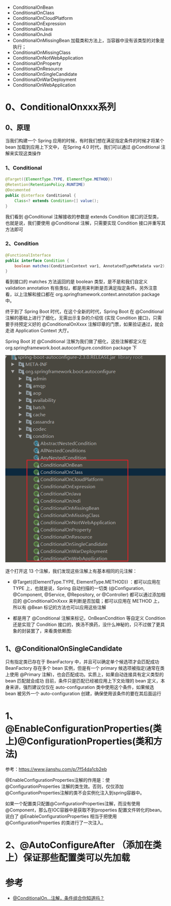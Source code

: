





- ConditionalOnBean
- ConditionalOnClass
- ConditionalOnCloudPlatform
- ConditionalOnExpression
- ConditionalOnJava
- ConditionalOnJndi
- ConditionalOnMissingBean 加载类和方法上，当容器中没有该类型的对象是执行；
- ConditionalOnMissingClass
- ConditionalOnNotWebApplication
- ConditionalOnProperty
- ConditionalOnResource
- ConditionalOnSingleCandidate
- ConditionalOnWarDeployment
- ConditionalOnWebApplication







# 0、ConditionalOnxxx系列

## 0、原理

当我们构建一个 Spring 应用的时候，有时我们想在满足指定条件的时候才将某个 bean 加载到应用上下文中， 在Spring 4.0 时代，我们可以通过 @Conditional 注解来实现这类操作

### 1、Conditional

```java
@Target({ElementType.TYPE, ElementType.METHOD})
@Retention(RetentionPolicy.RUNTIME)
@Documented
public @interface Conditional {
    Class<? extends Condition>[] value();
}
```

我们看到  @Conditional 注解接收的参数是 extends Condition 接口的泛型类，也就是说，我们要使用 @Conditional 注解，只需要实现 Condition 接口并重写其方法即可

### 2、Condition

```java
@FunctionalInterface
public interface Condition {
    boolean matches(ConditionContext var1, AnnotatedTypeMetadata var2);
}
```

看到接口的 matches 方法返回的是 boolean 类型，是不是和我们自定义 validation annotation 有些类似，都是用来判断是否满足指定条件。另外注意看，以上注解和接口都在 org.springframework.context.annotation package 中。

终于到了 Spring Boot 时代，在这个全新的时代，Spring Boot 在 @Conditional 注解的基础上进行了细化，无需出示复杂的介绍信 (实现 Condition 接口)，只需要手持预定义好的 @ConditionalOnXxxx 注解印章的门票，如果验证通过，就会走进 Application Context 大厅。

Spring Boot 对 @Conditional 注解为我们做了细化，这些注解都定义在 org.springframework.boot.autoconfigure.condition package 下

![](../../pic/2020-06-30/2020-06-30-09-54-13.png)

逐个打开这 13 个注解，我们发现这些注解上有基本相同的元注解：

- @Target({ElementType.TYPE, ElementType.METHOD}) ：都可以应用在 TYPE 上，也就是说，Spring 自动扫描的一切类 (@Configuration, @Component, @Service, @Repository, or @Controller) 都可以通过添加相应的 @ConditionalOnXxxx 来判断是否加载；都可以应用在 METHOD 上，所以有 @Bean 标记的方法也可以应用这些注解

- 都是用了 @Conditional 注解来标记，OnBeanCondition 等自定义 Condition 还是实现了 Condition 接口的，换汤不换药，没什么神秘的，只不过做了更具象的封装罢了，来看类依赖图:


## 1、@ConditionalOnSingleCandidate

只有指定类已存在于 BeanFactory 中，并且可以确定单个候选项才会匹配成功 BeanFactory 存在多个 bean 实例，但是有一个 primary 候选项被指定(通常在类上使用 @Primary 注解)，也会匹配成功。实质上，如果自动连接具有定义类型的 bean 匹配就会成功 目前，条件只是匹配已经被应用上下文处理的 bean 定义，本身来讲，强烈建议仅仅在 auto-configuration 类中使用这个条件，如果候选 bean 被另外一个 auto-configuration 创建，确保使用该条件的要在其后面运行




# 1、@EnableConfigurationProperties(类上)\@ConfigurationProperties(类和方法)

参考：https://www.jianshu.com/p/7f54da1cb2eb

@EnableConfigurationProperties注解的作用是：使 @ConfigurationProperties 注解的类生效。否则，仅仅添加@ConfigurationProperties注解的类不会实例化注入到spring容器中。

如果一个配置类只配置@ConfigurationProperties注解，而没有使用@Component，那么在IOC容器中是获取不到properties 配置文件转化的bean。说白了 @EnableConfigurationProperties 相当于把使用 @ConfigurationProperties 的类进行了一次注入。


# 2、@AutoConfigureAfter （添加在类上）保证那些配置类可以先加载





# 参考

- [@ConditionalOn...注解，条件组合你知道吗？](https://cloud.tencent.com/developer/article/1490442)
